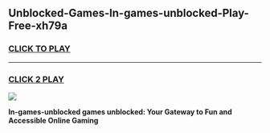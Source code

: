 
## Unblocked-Games-ln-games-unblocked-Play-Free-xh79a
<h3>
<a href="https://premium76.site?title=ln-games-unblocked&ref=21A">CLICK TO PLAY</a></h3>
<hr>

<h3>
<a href="https://premium76.site?title=ln-games-unblocked&ref=21A">CLICK 2 PLAY</a>
  
</h3>

<a href="https://premium76.site?title=ln-games-unblocked&ref=21A"><img src="https://clearcache.store/games.png"></a>


**ln-games-unblocked games unblocked: Your Gateway to Fun and Accessible Online Gaming**
